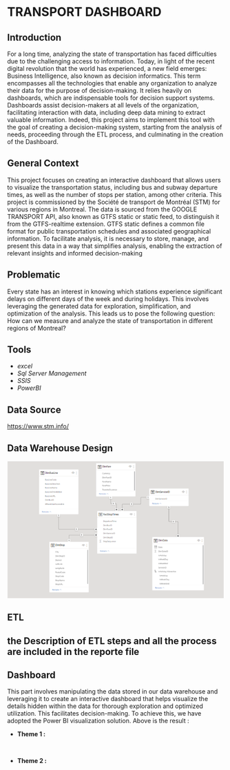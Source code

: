 # TRANSPORT DASHBOARD

## Introduction

For a long time, analyzing the state of transportation has faced difficulties due to the challenging access to information. Today, in light of the recent digital revolution that the world has experienced, a new field emerges: Business Intelligence, also known as decision informatics. This term encompasses all the technologies that enable any organization to analyze their data for the purpose of decision-making. It relies heavily on dashboards, which are indispensable tools for decision support systems. Dashboards assist decision-makers at all levels of the organization, facilitating interaction with data, including deep data mining to extract valuable information. Indeed, this project aims to implement this tool with the goal of creating a decision-making system, starting from the analysis of needs, proceeding through the ETL process, and culminating in the creation of the Dashboard.

## General Context

This project focuses on creating an interactive dashboard that allows users to visualize the transportation status, including bus and subway departure times, as well as the number of stops per station, among other criteria. This project is commissioned by the Société de transport de Montréal (STM) for various regions in Montreal. The data is sourced from the GOOGLE TRANSPORT API, also known as GTFS static or static feed, to distinguish it from the GTFS-realtime extension. GTFS static defines a common file format for public transportation schedules and associated geographical information. To facilitate analysis, it is necessary to store, manage, and present this data in a way that simplifies analysis, enabling the extraction of relevant insights and informed decision-making

## Problematic

Every state has an interest in knowing which stations experience significant delays on different days of the week and during holidays. This involves leveraging the generated data for exploration, simplification, and optimization of the analysis. This leads us to pose the following question: How can we measure and analyze the state of transportation in different regions of Montreal?

## Tools 

- *excel*
- *Sql Server Management*
- *SSIS*
- *PowerBI*

## Data Source 
https://www.stm.info/

## Data Warehouse Design

![](https://github.com/elanssariyassine/TRANSPORT_BI_ETL_DASHBOARD/blob/main/Design.png)

## ETL 

the Description of ETL steps and all the process are included in the reporte file 
-

## Dashboard 

This part involves manipulating the data stored in our data warehouse and leveraging it to create an interactive dashboard that helps visualize the details hidden within the data for thorough exploration and optimized utilization. This facilitates decision-making. To achieve this, we have adopted the Power BI visualization solution. Above is the result :

- **Theme 1 :**

![]()

- **Theme 2 :**

![]()



 



